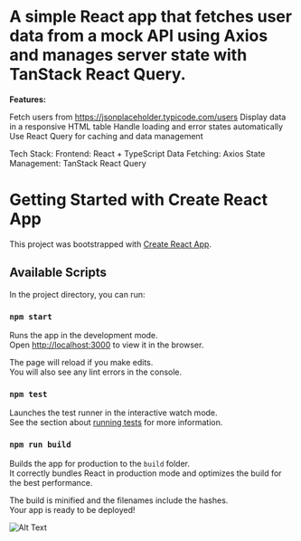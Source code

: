 # A simple React app that fetches user data from a mock API using Axios and manages server state with TanStack React Query.

**Features:**

Fetch users from https://jsonplaceholder.typicode.com/users
Display data in a responsive HTML table
Handle loading and error states automatically
Use React Query for caching and data management

Tech Stack:
Frontend: React + TypeScript
Data Fetching: Axios
State Management: TanStack React Query

# Getting Started with Create React App
This project was bootstrapped with [Create React App](https://github.com/facebook/create-react-app).

## Available Scripts
In the project directory, you can run:

### `npm start`

Runs the app in the development mode.\
Open [http://localhost:3000](http://localhost:3000) to view it in the browser.

The page will reload if you make edits.\
You will also see any lint errors in the console.

### `npm test`
Launches the test runner in the interactive watch mode.\
See the section about [running tests](https://facebook.github.io/create-react-app/docs/running-tests) for more information.

### `npm run build`
Builds the app for production to the `build` folder.\
It correctly bundles React in production mode and optimizes the build for the best performance.

The build is minified and the filenames include the hashes.\
Your app is ready to be deployed!

![Alt Text](<img width="1918" height="861" alt="skjkjdkf" src="https://github.com/user-attachments/assets/16fc29bc-7344-4ced-a620-ef3d3bc4eda1" />
)




